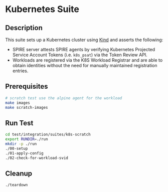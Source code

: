 # Kubernetes Suite

## Description

This suite sets up a Kubernetes cluster using [Kind](https://kind.sigs.k8s.io) and asserts the following:

* SPIRE server attests SPIRE agents by verifying Kubernetes Projected Service
  Account Tokens (i.e. `k8s_psat`) via the Token Review API.
* Workloads are registered via the K8S Workload Registrar and are able to
  obtain identities without the need for manually maintained registration
  entries.

## Prerequisites

```bash
# scratch test use the alpine agent for the workload
make images
make scratch-images
```

## Run Test

```bash
cd test/integration/suites/k8s-scratch
export RUNDIR=./run
mkdir -p ./run
./00-setup
./01-apply-config
./02-check-for-workload-svid
```

## Cleanup

```bash
./teardown
```
